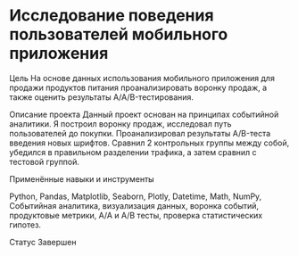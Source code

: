 # Исследование поведения пользователей мобильного приложения

Цель
На основе данных использования мобильного приложения для продажи продуктов питания проанализировать воронку продаж, а также оценить результаты A/A/B-тестирования.

Описание проекта
Данный проект основан на принципах событийной аналитики.
Я построил воронку продаж, исследовал путь пользователей до покупки. Проанализировал результаты A/B-теста введения новых шрифтов.
Сравнил 2 контрольных группы между собой, убедился в правильном разделении трафика, а затем сравнил с тестовой группой.

Применённые навыки и инструменты

Python, Pandas, Matplotlib, Seaborn, Plotly, Datetime, Math, NumPy,
Событийная аналитика, визуализация данных, воронка событий, продуктовые метрики, А/А и А/В тесты, проверка статистических гипотез.

Статус Завершен
